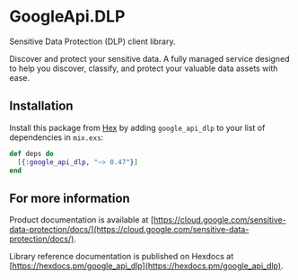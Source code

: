 # GoogleApi.DLP

Sensitive Data Protection (DLP) client library.

Discover and protect your sensitive data. A fully managed service designed to help you discover, classify, and protect your valuable data assets with ease.

## Installation

Install this package from [Hex](https://hex.pm) by adding
`google_api_dlp` to your list of dependencies in `mix.exs`:

```elixir
def deps do
  [{:google_api_dlp, "~> 0.47"}]
end
```

## For more information

Product documentation is available at [https://cloud.google.com/sensitive-data-protection/docs/](https://cloud.google.com/sensitive-data-protection/docs/).

Library reference documentation is published on Hexdocs at
[https://hexdocs.pm/google_api_dlp](https://hexdocs.pm/google_api_dlp).
